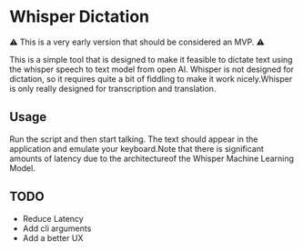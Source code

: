 # Whisper Dictation

⚠️  This is a very early version that should be considered an MVP. ⚠️

This is a simple tool that is designed to make it feasible to dictate text using the whisper speech to text model from open AI. Whisper is not designed for dictation, so it requires quite a bit of fiddling to make it work nicely.Whisper is only really designed for transcription and translation.

## Usage

Run the script and then start talking. The text should appear in the application and emulate your keyboard.Note that there is significant amounts of latency due to the architectureof the Whisper Machine Learning Model.

## TODO

- Reduce Latency
- Add cli arguments
- Add a better UX
